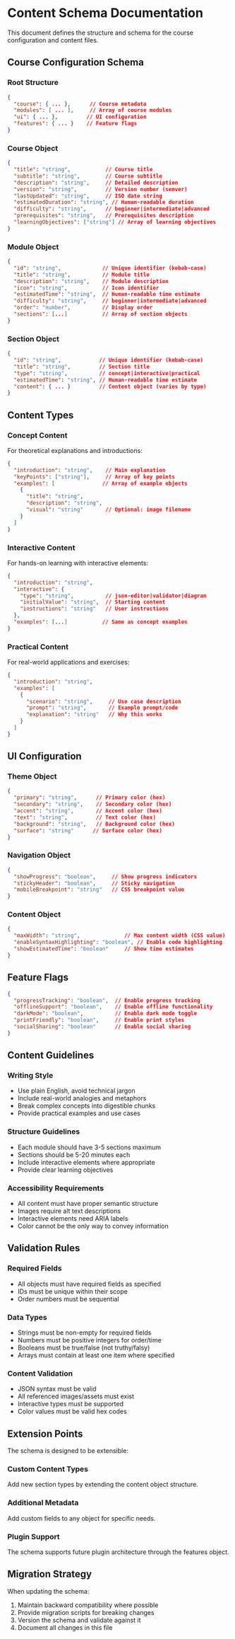 # Content Schema Documentation

This document defines the structure and schema for the course configuration and content files.

## Course Configuration Schema

### Root Structure
```json
{
  "course": { ... },      // Course metadata
  "modules": [ ... ],     // Array of course modules
  "ui": { ... },         // UI configuration
  "features": { ... }    // Feature flags
}
```

### Course Object
```json
{
  "title": "string",           // Course title
  "subtitle": "string",        // Course subtitle
  "description": "string",     // Detailed description
  "version": "string",         // Version number (semver)
  "lastUpdated": "string",     // ISO date string
  "estimatedDuration": "string", // Human-readable duration
  "difficulty": "string",      // beginner|intermediate|advanced
  "prerequisites": "string",   // Prerequisites description
  "learningObjectives": ["string"] // Array of learning objectives
}
```

### Module Object
```json
{
  "id": "string",             // Unique identifier (kebab-case)
  "title": "string",          // Module title
  "description": "string",    // Module description
  "icon": "string",           // Icon identifier
  "estimatedTime": "string",  // Human-readable time estimate
  "difficulty": "string",     // beginner|intermediate|advanced
  "order": "number",          // Display order
  "sections": [...]           // Array of section objects
}
```

### Section Object
```json
{
  "id": "string",            // Unique identifier (kebab-case)
  "title": "string",         // Section title
  "type": "string",          // concept|interactive|practical
  "estimatedTime": "string", // Human-readable time estimate
  "content": { ... }         // Content object (varies by type)
}
```

## Content Types

### Concept Content
For theoretical explanations and introductions:
```json
{
  "introduction": "string",    // Main explanation
  "keyPoints": ["string"],     // Array of key points
  "examples": [               // Array of example objects
    {
      "title": "string",
      "description": "string",
      "visual": "string"       // Optional: image filename
    }
  ]
}
```

### Interactive Content
For hands-on learning with interactive elements:
```json
{
  "introduction": "string",
  "interactive": {
    "type": "string",          // json-editor|validator|diagram
    "initialValue": "string",  // Starting content
    "instructions": "string"   // User instructions
  },
  "examples": [...]           // Same as concept examples
}
```

### Practical Content
For real-world applications and exercises:
```json
{
  "introduction": "string",
  "examples": [
    {
      "scenario": "string",     // Use case description
      "prompt": "string",       // Example prompt/code
      "explanation": "string"   // Why this works
    }
  ]
}
```

## UI Configuration

### Theme Object
```json
{
  "primary": "string",      // Primary color (hex)
  "secondary": "string",    // Secondary color (hex)
  "accent": "string",       // Accent color (hex)
  "text": "string",         // Text color (hex)
  "background": "string",   // Background color (hex)
  "surface": "string"      // Surface color (hex)
}
```

### Navigation Object
```json
{
  "showProgress": "boolean",     // Show progress indicators
  "stickyHeader": "boolean",     // Sticky navigation
  "mobileBreakpoint": "string"   // CSS breakpoint value
}
```

### Content Object
```json
{
  "maxWidth": "string",              // Max content width (CSS value)
  "enableSyntaxHighlighting": "boolean", // Enable code highlighting
  "showEstimatedTime": "boolean"     // Show time estimates
}
```

## Feature Flags

```json
{
  "progressTracking": "boolean",  // Enable progress tracking
  "offlineSupport": "boolean",    // Enable offline functionality
  "darkMode": "boolean",          // Enable dark mode toggle
  "printFriendly": "boolean",     // Enable print styles
  "socialSharing": "boolean"      // Enable social sharing
}
```

## Content Guidelines

### Writing Style
- Use plain English, avoid technical jargon
- Include real-world analogies and metaphors
- Break complex concepts into digestible chunks
- Provide practical examples and use cases

### Structure Guidelines
- Each module should have 3-5 sections maximum
- Sections should be 5-20 minutes each
- Include interactive elements where appropriate
- Provide clear learning objectives

### Accessibility Requirements
- All content must have proper semantic structure
- Images require alt text descriptions
- Interactive elements need ARIA labels
- Color cannot be the only way to convey information

## Validation Rules

### Required Fields
- All objects must have required fields as specified
- IDs must be unique within their scope
- Order numbers must be sequential

### Data Types
- Strings must be non-empty for required fields
- Numbers must be positive integers for order/time
- Booleans must be true/false (not truthy/falsy)
- Arrays must contain at least one item where specified

### Content Validation
- JSON syntax must be valid
- All referenced images/assets must exist
- Interactive types must be supported
- Color values must be valid hex codes

## Extension Points

The schema is designed to be extensible:

### Custom Content Types
Add new section types by extending the content object structure.

### Additional Metadata
Add custom fields to any object for specific needs.

### Plugin Support
The schema supports future plugin architecture through the features object.

## Migration Strategy

When updating the schema:
1. Maintain backward compatibility where possible
2. Provide migration scripts for breaking changes
3. Version the schema and validate against it
4. Document all changes in this file